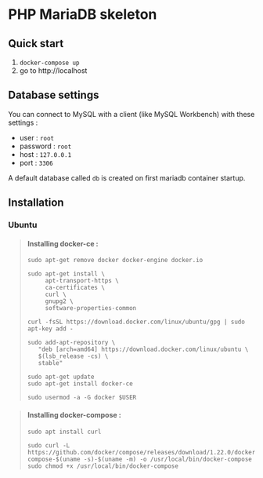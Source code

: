 # PHP MariaDB skeleton

## Quick start

1. `docker-compose up`
1. go to http://localhost

## Database settings

You can connect to MySQL with a client (like MySQL Workbench) with these settings :

- user : `root`
- password : `root`
- host : `127.0.0.1`
- port : `3306`

A default database called `db` is created on first mariadb container startup.

## Installation

### Ubuntu

> #### Installing docker-ce :
>
> ```shell
> sudo apt-get remove docker docker-engine docker.io
> 
> sudo apt-get install \
>      apt-transport-https \
>      ca-certificates \
>      curl \
>      gnupg2 \
>      software-properties-common
> 
> curl -fsSL https://download.docker.com/linux/ubuntu/gpg | sudo apt-key add -
> 
> sudo add-apt-repository \
>    "deb [arch=amd64] https://download.docker.com/linux/ubuntu \
>    $(lsb_release -cs) \
>    stable"
> 
> sudo apt-get update
> sudo apt-get install docker-ce
> 
> sudo usermod -a -G docker $USER
> ```


> #### Installing docker-compose :
>
> ```shell
> sudo apt install curl
> 
> sudo curl -L https://github.com/docker/compose/releases/download/1.22.0/docker-compose-$(uname -s)-$(uname -m) -o /usr/local/bin/docker-compose
> sudo chmod +x /usr/local/bin/docker-compose
> ```
